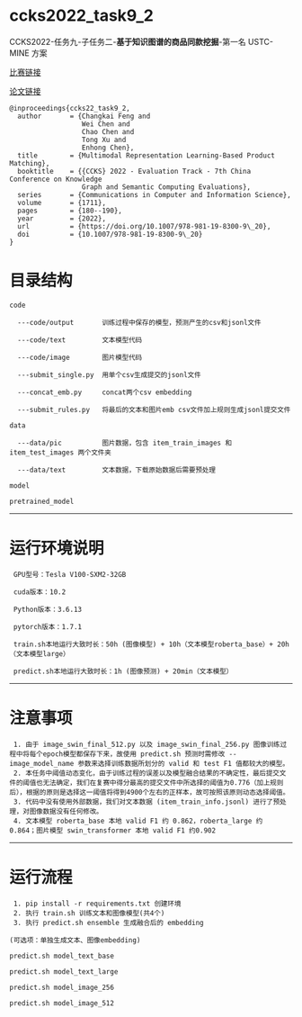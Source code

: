 # ccks2022_task9_2
CCKS2022-任务九-子任务二-**基于知识图谱的商品同款挖掘**-第一名 USTC-MINE 方案

[比赛链接](https://tianchi.aliyun.com/competition/entrance/531956)

[论文链接](https://link.springer.com/chapter/10.1007/978-981-19-8300-9_20)
  
    @inproceedings{ccks22_task9_2,
      author       = {Changkai Feng and
                      Wei Chen and
                      Chao Chen and
                      Tong Xu and
                      Enhong Chen},
      title        = {Multimodal Representation Learning-Based Product Matching},
      booktitle    = {{CCKS} 2022 - Evaluation Track - 7th China Conference on Knowledge
                      Graph and Semantic Computing Evaluations},
      series       = {Communications in Computer and Information Science},
      volume       = {1711},
      pages        = {180--190},
      year         = {2022},
      url          = {https://doi.org/10.1007/978-981-19-8300-9\_20},
      doi          = {10.1007/978-981-19-8300-9\_20}
    }

# 目录结构
    code  
      
      ---code/output       训练过程中保存的模型，预测产生的csv和jsonl文件
      
      ---code/text         文本模型代码
      
      ---code/image        图片模型代码
      
      ---submit_single.py  用单个csv生成提交的jsonl文件
      
      ---concat_emb.py     concat两个csv embedding
      
      ---submit_rules.py   将最后的文本和图片emb csv文件加上规则生成jsonl提交文件
    
    data  
    
      ---data/pic          图片数据，包含 item_train_images 和 item_test_images 两个文件夹
      
      ---data/text         文本数据，下载原始数据后需要预处理
    
    model             
    
    pretrained_model

---
# 运行环境说明
     GPU型号：Tesla V100-SXM2-32GB
     
     cuda版本：10.2
     
     Python版本：3.6.13
     
     pytorch版本：1.7.1
     
     train.sh本地运行大致时长：50h (图像模型) + 10h（文本模型roberta_base）+ 20h（文本模型large）
     
     predict.sh本地运行大致时长：1h (图像预测) + 20min（文本模型）

---
# 注意事项
     1. 由于 image_swin_final_512.py 以及 image_swin_final_256.py 图像训练过程中将每个epoch模型都保存下来，故使用 predict.sh 预测时需修改 --image_model_name 参数来选择训练数据所划分的 valid 和 test F1 值都较大的模型。
     2. 本任务中阈值动态变化，由于训练过程的误差以及模型融合结果的不确定性，最后提交文件的阈值也无法确定，我们在复赛中得分最高的提交文件中所选择的阈值为0.776（加上规则后），根据的原则是选择这一阈值将得到4900个左右的正样本，故可按照该原则动态选择阈值。
     3. 代码中没有使用外部数据，我们对文本数据 (item_train_info.jsonl) 进行了预处理，对图像数据没有任何修改。
     4. 文本模型 roberta_base 本地 valid F1 约 0.862，roberta_large 约 0.864；图片模型 swin_transformer 本地 valid F1 约0.902

---
# 运行流程
     1. pip install -r requirements.txt 创建环境
     2. 执行 train.sh 训练文本和图像模型(共4个)
     3. 执行 predict.sh ensemble 生成融合后的 embedding
        
    (可选项：单独生成文本、图像embedding)
    
    predict.sh model_text_base
    
    predict.sh model_text_large
    
    predict.sh model_image_256
    
    predict.sh model_image_512
